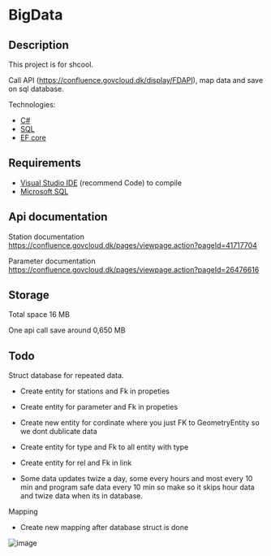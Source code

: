 # BigData

## Description

This project is for shcool.

Call API (https://confluence.govcloud.dk/display/FDAPI), map data and save on sql database.

Technologies: 
* <a href="https://learn.microsoft.com/en-us/dotnet/csharp/" target="_blank">C#</a>
* <a href="https://www.microsoft.com/en-us/sql-server/sql-server-downloads" target="_blank">SQL</a>
 * <a href="https://learn.microsoft.com/en-us/ef/core" target="_blank">EF core</a>

## Requirements

* <a href="https://code.visualstudio.com/" target="_blank">Visual Studio IDE</a> (recommend Code) to compile
* <a href="https://www.microsoft.com/en-us/sql-server/sql-server-downloads" target="_blank">Microsoft SQL</a>

## Api documentation

Station documentation 
https://confluence.govcloud.dk/pages/viewpage.action?pageId=41717704

Parameter documentation
https://confluence.govcloud.dk/pages/viewpage.action?pageId=26476616

## Storage

Total space 16 MB

One api call save around 0,650 MB

## Todo

Struct database for repeated data.

* Create entity for stations and Fk in propeties

* Create entity for parameter and Fk in propeties

* Create new entity for cordinate where you just FK to GeometryEntity so we dont dublicate data

* Create entity for type and Fk to all entity with type

* Create entity for rel and Fk in link

* Some data updates twize a day, some every hours and most every 10 min and program safe data every 10 min so make so it skips hour data and twize data when its in database.

Mapping

* Create new mapping after database struct is done



![image](https://github.com/ProKrillz/BigData/assets/93183911/73fdf035-dbde-4d49-9ce1-80b5db01a0b6)
